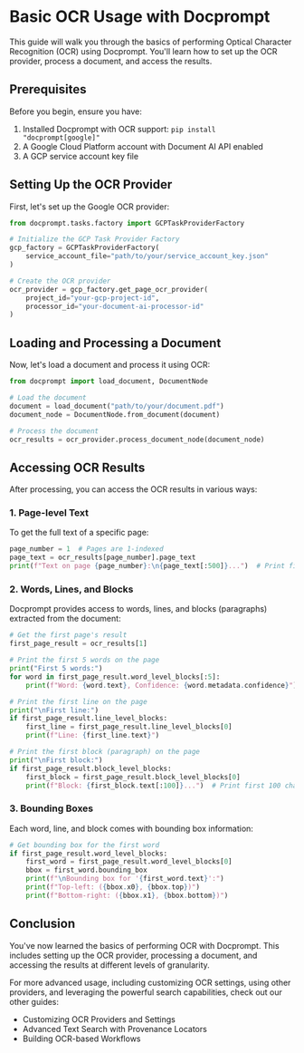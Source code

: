 # Basic OCR Usage with Docprompt

This guide will walk you through the basics of performing Optical Character Recognition (OCR) using Docprompt. You'll learn how to set up the OCR provider, process a document, and access the results.

## Prerequisites

Before you begin, ensure you have:

1. Installed Docprompt with OCR support: `pip install "docprompt[google]"`
2. A Google Cloud Platform account with Document AI API enabled
3. A GCP service account key file

## Setting Up the OCR Provider

First, let's set up the Google OCR provider:

```python
from docprompt.tasks.factory import GCPTaskProviderFactory

# Initialize the GCP Task Provider Factory
gcp_factory = GCPTaskProviderFactory(
    service_account_file="path/to/your/service_account_key.json"
)

# Create the OCR provider
ocr_provider = gcp_factory.get_page_ocr_provider(
    project_id="your-gcp-project-id",
    processor_id="your-document-ai-processor-id"
)
```

## Loading and Processing a Document

Now, let's load a document and process it using OCR:

```python
from docprompt import load_document, DocumentNode

# Load the document
document = load_document("path/to/your/document.pdf")
document_node = DocumentNode.from_document(document)

# Process the document
ocr_results = ocr_provider.process_document_node(document_node)
```

## Accessing OCR Results

After processing, you can access the OCR results in various ways:

### 1. Page-level Text

To get the full text of a specific page:

```python
page_number = 1  # Pages are 1-indexed
page_text = ocr_results[page_number].page_text
print(f"Text on page {page_number}:\n{page_text[:500]}...")  # Print first 500 characters
```

### 2. Words, Lines, and Blocks

Docprompt provides access to words, lines, and blocks (paragraphs) extracted from the document:

```python
# Get the first page's result
first_page_result = ocr_results[1]

# Print the first 5 words on the page
print("First 5 words:")
for word in first_page_result.word_level_blocks[:5]:
    print(f"Word: {word.text}, Confidence: {word.metadata.confidence}")

# Print the first line on the page
print("\nFirst line:")
if first_page_result.line_level_blocks:
    first_line = first_page_result.line_level_blocks[0]
    print(f"Line: {first_line.text}")

# Print the first block (paragraph) on the page
print("\nFirst block:")
if first_page_result.block_level_blocks:
    first_block = first_page_result.block_level_blocks[0]
    print(f"Block: {first_block.text[:100]}...")  # Print first 100 characters
```

### 3. Bounding Boxes

Each word, line, and block comes with bounding box information:

```python
# Get bounding box for the first word
if first_page_result.word_level_blocks:
    first_word = first_page_result.word_level_blocks[0]
    bbox = first_word.bounding_box
    print(f"\nBounding box for '{first_word.text}':")
    print(f"Top-left: ({bbox.x0}, {bbox.top})")
    print(f"Bottom-right: ({bbox.x1}, {bbox.bottom})")
```

## Conclusion

You've now learned the basics of performing OCR with Docprompt. This includes setting up the OCR provider, processing a document, and accessing the results at different levels of granularity.

For more advanced usage, including customizing OCR settings, using other providers, and leveraging the powerful search capabilities, check out our other guides:

- Customizing OCR Providers and Settings
- Advanced Text Search with Provenance Locators
- Building OCR-based Workflows
